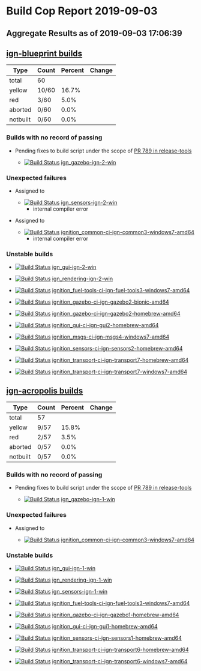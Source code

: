 # Build Cop Report 2019-09-03
## Aggregate Results as of 2019-09-03 17:06:39

## [ign-blueprint builds](https://build.osrfoundation.org/view/ign-blueprint/)

| Type | Count | Percent | Change |
|--|--|--|--|
| total | 60 | |  |
| yellow | 10/60 | 16.7% |  |
| red | 3/60 | 5.0% |  |
| aborted | 0/60 | 0.0% |  |
| notbuilt | 0/60 | 0.0% |  |

### Builds with no record of passing


* Pending fixes to build script under the scope of [PR 789 in release-tools](https://bitbucket.org/osrf/release-tools/pull-requests/789/add-ign-gazebo-colcon-script-for-windows/diff)

    * [![Build Status](https://build.osrfoundation.org/job/ign_gazebo-ign-2-win//badge/icon)](https://build.osrfoundation.org/job/ign_gazebo-ign-2-win/) [ign_gazebo-ign-2-win](https://build.osrfoundation.org/job/ign_gazebo-ign-2-win/)


### Unexpected failures


* Assigned to

    * [![Build Status](https://build.osrfoundation.org/job/ign_sensors-ign-2-win//badge/icon)](https://build.osrfoundation.org/job/ign_sensors-ign-2-win/) [ign_sensors-ign-2-win](https://build.osrfoundation.org/job/ign_sensors-ign-2-win/)
        * internal compiler error

* Assigned to

    * [![Build Status](https://build.osrfoundation.org/job/ignition_common-ci-ign-common3-windows7-amd64//badge/icon)](https://build.osrfoundation.org/job/ignition_common-ci-ign-common3-windows7-amd64/) [ignition_common-ci-ign-common3-windows7-amd64](https://build.osrfoundation.org/job/ignition_common-ci-ign-common3-windows7-amd64/)
        * internal compiler error

### Unstable builds

* [![Build Status](https://build.osrfoundation.org/job/ign_gui-ign-2-win//badge/icon)](https://build.osrfoundation.org/job/ign_gui-ign-2-win/) [ign_gui-ign-2-win](https://build.osrfoundation.org/job/ign_gui-ign-2-win/)

* [![Build Status](https://build.osrfoundation.org/job/ign_rendering-ign-2-win//badge/icon)](https://build.osrfoundation.org/job/ign_rendering-ign-2-win/) [ign_rendering-ign-2-win](https://build.osrfoundation.org/job/ign_rendering-ign-2-win/)

* [![Build Status](https://build.osrfoundation.org/job/ignition_fuel-tools-ci-ign-fuel-tools3-windows7-amd64//badge/icon)](https://build.osrfoundation.org/job/ignition_fuel-tools-ci-ign-fuel-tools3-windows7-amd64/) [ignition_fuel-tools-ci-ign-fuel-tools3-windows7-amd64](https://build.osrfoundation.org/job/ignition_fuel-tools-ci-ign-fuel-tools3-windows7-amd64/)

* [![Build Status](https://build.osrfoundation.org/job/ignition_gazebo-ci-ign-gazebo2-bionic-amd64//badge/icon)](https://build.osrfoundation.org/job/ignition_gazebo-ci-ign-gazebo2-bionic-amd64/) [ignition_gazebo-ci-ign-gazebo2-bionic-amd64](https://build.osrfoundation.org/job/ignition_gazebo-ci-ign-gazebo2-bionic-amd64/)

* [![Build Status](https://build.osrfoundation.org/job/ignition_gazebo-ci-ign-gazebo2-homebrew-amd64//badge/icon)](https://build.osrfoundation.org/job/ignition_gazebo-ci-ign-gazebo2-homebrew-amd64/) [ignition_gazebo-ci-ign-gazebo2-homebrew-amd64](https://build.osrfoundation.org/job/ignition_gazebo-ci-ign-gazebo2-homebrew-amd64/)

* [![Build Status](https://build.osrfoundation.org/job/ignition_gui-ci-ign-gui2-homebrew-amd64//badge/icon)](https://build.osrfoundation.org/job/ignition_gui-ci-ign-gui2-homebrew-amd64/) [ignition_gui-ci-ign-gui2-homebrew-amd64](https://build.osrfoundation.org/job/ignition_gui-ci-ign-gui2-homebrew-amd64/)

* [![Build Status](https://build.osrfoundation.org/job/ignition_msgs-ci-ign-msgs4-windows7-amd64//badge/icon)](https://build.osrfoundation.org/job/ignition_msgs-ci-ign-msgs4-windows7-amd64/) [ignition_msgs-ci-ign-msgs4-windows7-amd64](https://build.osrfoundation.org/job/ignition_msgs-ci-ign-msgs4-windows7-amd64/)

* [![Build Status](https://build.osrfoundation.org/job/ignition_sensors-ci-ign-sensors2-homebrew-amd64//badge/icon)](https://build.osrfoundation.org/job/ignition_sensors-ci-ign-sensors2-homebrew-amd64/) [ignition_sensors-ci-ign-sensors2-homebrew-amd64](https://build.osrfoundation.org/job/ignition_sensors-ci-ign-sensors2-homebrew-amd64/)

* [![Build Status](https://build.osrfoundation.org/job/ignition_transport-ci-ign-transport7-homebrew-amd64//badge/icon)](https://build.osrfoundation.org/job/ignition_transport-ci-ign-transport7-homebrew-amd64/) [ignition_transport-ci-ign-transport7-homebrew-amd64](https://build.osrfoundation.org/job/ignition_transport-ci-ign-transport7-homebrew-amd64/)

* [![Build Status](https://build.osrfoundation.org/job/ignition_transport-ci-ign-transport7-windows7-amd64//badge/icon)](https://build.osrfoundation.org/job/ignition_transport-ci-ign-transport7-windows7-amd64/) [ignition_transport-ci-ign-transport7-windows7-amd64](https://build.osrfoundation.org/job/ignition_transport-ci-ign-transport7-windows7-amd64/)


## [ign-acropolis builds](https://build.osrfoundation.org/view/ign-acropolis/)

| Type | Count | Percent | Change |
|--|--|--|--|
| total | 57 | |  |
| yellow | 9/57 | 15.8% |  |
| red | 2/57 | 3.5% |  |
| aborted | 0/57 | 0.0% |  |
| notbuilt | 0/57 | 0.0% |  |

### Builds with no record of passing


* Pending fixes to build script under the scope of [PR 789 in release-tools](https://bitbucket.org/osrf/release-tools/pull-requests/789/add-ign-gazebo-colcon-script-for-windows/diff)

    * [![Build Status](https://build.osrfoundation.org/job/ign_gazebo-ign-1-win//badge/icon)](https://build.osrfoundation.org/job/ign_gazebo-ign-1-win/) [ign_gazebo-ign-1-win](https://build.osrfoundation.org/job/ign_gazebo-ign-1-win/)


### Unexpected failures


* Assigned to

    * [![Build Status](https://build.osrfoundation.org/job/ignition_common-ci-ign-common3-windows7-amd64//badge/icon)](https://build.osrfoundation.org/job/ignition_common-ci-ign-common3-windows7-amd64/) [ignition_common-ci-ign-common3-windows7-amd64](https://build.osrfoundation.org/job/ignition_common-ci-ign-common3-windows7-amd64/)


### Unstable builds

* [![Build Status](https://build.osrfoundation.org/job/ign_gui-ign-1-win//badge/icon)](https://build.osrfoundation.org/job/ign_gui-ign-1-win/) [ign_gui-ign-1-win](https://build.osrfoundation.org/job/ign_gui-ign-1-win/)

* [![Build Status](https://build.osrfoundation.org/job/ign_rendering-ign-1-win//badge/icon)](https://build.osrfoundation.org/job/ign_rendering-ign-1-win/) [ign_rendering-ign-1-win](https://build.osrfoundation.org/job/ign_rendering-ign-1-win/)

* [![Build Status](https://build.osrfoundation.org/job/ign_sensors-ign-1-win//badge/icon)](https://build.osrfoundation.org/job/ign_sensors-ign-1-win/) [ign_sensors-ign-1-win](https://build.osrfoundation.org/job/ign_sensors-ign-1-win/)

* [![Build Status](https://build.osrfoundation.org/job/ignition_fuel-tools-ci-ign-fuel-tools3-windows7-amd64//badge/icon)](https://build.osrfoundation.org/job/ignition_fuel-tools-ci-ign-fuel-tools3-windows7-amd64/) [ignition_fuel-tools-ci-ign-fuel-tools3-windows7-amd64](https://build.osrfoundation.org/job/ignition_fuel-tools-ci-ign-fuel-tools3-windows7-amd64/)

* [![Build Status](https://build.osrfoundation.org/job/ignition_gazebo-ci-ign-gazebo1-homebrew-amd64//badge/icon)](https://build.osrfoundation.org/job/ignition_gazebo-ci-ign-gazebo1-homebrew-amd64/) [ignition_gazebo-ci-ign-gazebo1-homebrew-amd64](https://build.osrfoundation.org/job/ignition_gazebo-ci-ign-gazebo1-homebrew-amd64/)

* [![Build Status](https://build.osrfoundation.org/job/ignition_gui-ci-ign-gui1-homebrew-amd64//badge/icon)](https://build.osrfoundation.org/job/ignition_gui-ci-ign-gui1-homebrew-amd64/) [ignition_gui-ci-ign-gui1-homebrew-amd64](https://build.osrfoundation.org/job/ignition_gui-ci-ign-gui1-homebrew-amd64/)

* [![Build Status](https://build.osrfoundation.org/job/ignition_sensors-ci-ign-sensors1-homebrew-amd64//badge/icon)](https://build.osrfoundation.org/job/ignition_sensors-ci-ign-sensors1-homebrew-amd64/) [ignition_sensors-ci-ign-sensors1-homebrew-amd64](https://build.osrfoundation.org/job/ignition_sensors-ci-ign-sensors1-homebrew-amd64/)

* [![Build Status](https://build.osrfoundation.org/job/ignition_transport-ci-ign-transport6-homebrew-amd64//badge/icon)](https://build.osrfoundation.org/job/ignition_transport-ci-ign-transport6-homebrew-amd64/) [ignition_transport-ci-ign-transport6-homebrew-amd64](https://build.osrfoundation.org/job/ignition_transport-ci-ign-transport6-homebrew-amd64/)

* [![Build Status](https://build.osrfoundation.org/job/ignition_transport-ci-ign-transport6-windows7-amd64//badge/icon)](https://build.osrfoundation.org/job/ignition_transport-ci-ign-transport6-windows7-amd64/) [ignition_transport-ci-ign-transport6-windows7-amd64](https://build.osrfoundation.org/job/ignition_transport-ci-ign-transport6-windows7-amd64/)